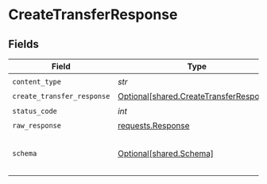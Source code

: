 # CreateTransferResponse


## Fields

| Field                                                                                    | Type                                                                                     | Required                                                                                 | Description                                                                              |
| ---------------------------------------------------------------------------------------- | ---------------------------------------------------------------------------------------- | ---------------------------------------------------------------------------------------- | ---------------------------------------------------------------------------------------- |
| `content_type`                                                                           | *str*                                                                                    | :heavy_check_mark:                                                                       | N/A                                                                                      |
| `create_transfer_response`                                                               | [Optional[shared.CreateTransferResponse]](../../models/shared/createtransferresponse.md) | :heavy_minus_sign:                                                                       | Success                                                                                  |
| `status_code`                                                                            | *int*                                                                                    | :heavy_check_mark:                                                                       | N/A                                                                                      |
| `raw_response`                                                                           | [requests.Response](https://requests.readthedocs.io/en/latest/api/#requests.Response)    | :heavy_minus_sign:                                                                       | N/A                                                                                      |
| `schema`                                                                                 | [Optional[shared.Schema]](../../models/shared/schema.md)                                 | :heavy_minus_sign:                                                                       | The request made is not valid.                                                           |